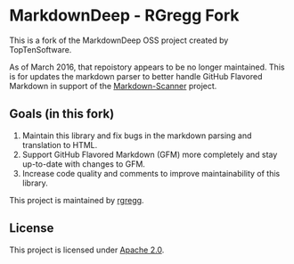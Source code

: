 # MarkdownDeep - RGregg Fork

This is a fork of the MarkdownDeep OSS project created by TopTenSoftware.

As of March 2016, that repoistory appears to be no longer maintained.
This is for updates the markdown parser to better handle GitHub Flavored Markdown in support of the [Markdown-Scanner](https://github.com/onedrive/markdown-scanner) project.

## Goals (in this fork)

1. Maintain this library and fix bugs in the markdown parsing and translation to HTML.
1. Support GitHub Flavored Markdown (GFM) more completely and stay up-to-date with changes to GFM.
1. Increase code quality and comments to improve maintainability of this library.

This project is maintained by [rgregg](https://github.com/rgregg).

## License

This project is licensed under [Apache 2.0](LICENSE.md).